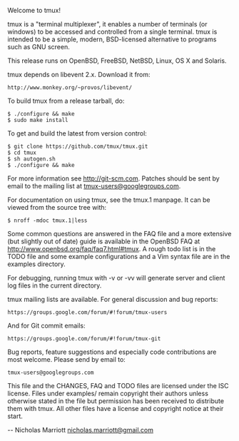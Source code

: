 Welcome to tmux!

tmux is a "terminal multiplexer", it enables a number of terminals (or windows)
to be accessed and controlled from a single terminal. tmux is intended to be a
simple, modern, BSD-licensed alternative to programs such as GNU screen.

This release runs on OpenBSD, FreeBSD, NetBSD, Linux, OS X and Solaris.

tmux depends on libevent 2.x. Download it from:

	http://www.monkey.org/~provos/libevent/

To build tmux from a release tarball, do:

	$ ./configure && make
	$ sudo make install

To get and build the latest from version control:

	$ git clone https://github.com/tmux/tmux.git
	$ cd tmux
	$ sh autogen.sh
	$ ./configure && make

For more information see http://git-scm.com. Patches should be sent by email to
the mailing list at tmux-users@googlegroups.com.

For documentation on using tmux, see the tmux.1 manpage. It can be viewed from
the source tree with:

	$ nroff -mdoc tmux.1|less

Some common questions are answered in the FAQ file and a more extensive (but
slightly out of date) guide is available in the OpenBSD FAQ at
http://www.openbsd.org/faq/faq7.html#tmux. A rough todo list is in the TODO
file and some example configurations and a Vim syntax file are in the examples
directory.

For debugging, running tmux with -v or -vv will generate server and client log
files in the current directory.

tmux mailing lists are available. For general discussion and bug reports:

	https://groups.google.com/forum/#!forum/tmux-users

And for Git commit emails:

	https://groups.google.com/forum/#!forum/tmux-git

Bug reports, feature suggestions and especially code contributions are most
welcome. Please send by email to:

	tmux-users@googlegroups.com

This file and the CHANGES, FAQ and TODO files are licensed under the ISC
license. Files under examples/ remain copyright their authors unless otherwise
stated in the file but permission has been received to distribute them with
tmux. All other files have a license and copyright notice at their start.

-- Nicholas Marriott <nicholas.marriott@gmail.com>
